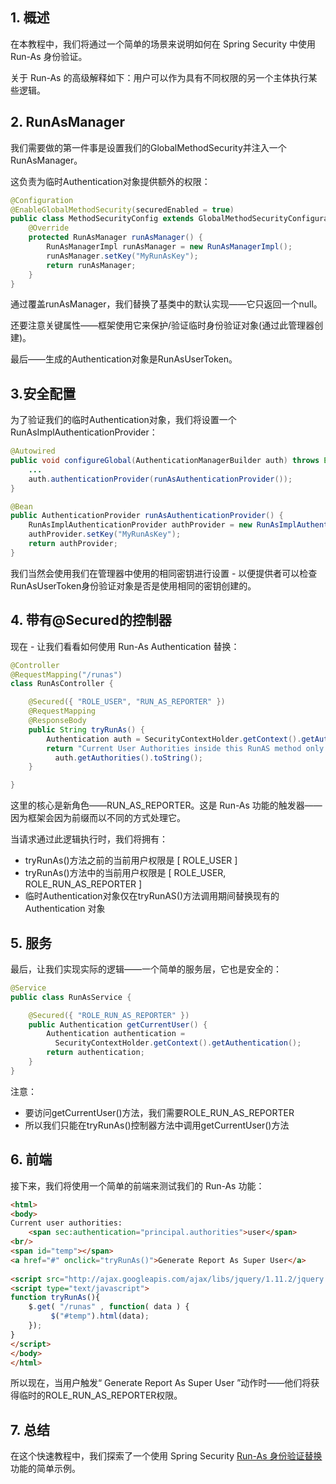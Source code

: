 ## 1. 概述

在本教程中，我们将通过一个简单的场景来说明如何在 Spring Security 中使用 Run-As 身份验证。

关于 Run-As 的高级解释如下：用户可以作为具有不同权限的另一个主体执行某些逻辑。

## 2. RunAsManager

我们需要做的第一件事是设置我们的GlobalMethodSecurity并注入一个RunAsManager。

这负责为临时Authentication对象提供额外的权限：

```java
@Configuration
@EnableGlobalMethodSecurity(securedEnabled = true)
public class MethodSecurityConfig extends GlobalMethodSecurityConfiguration {
    @Override
    protected RunAsManager runAsManager() {
        RunAsManagerImpl runAsManager = new RunAsManagerImpl();
        runAsManager.setKey("MyRunAsKey");
        return runAsManager;
    }
}
```

通过覆盖runAsManager，我们替换了基类中的默认实现——它只返回一个null。

还要注意关键属性——框架使用它来保护/验证临时身份验证对象(通过此管理器创建)。

最后——生成的Authentication对象是RunAsUserToken。


## 3.安全配置

为了验证我们的临时Authentication对象，我们将设置一个RunAsImplAuthenticationProvider：

```java
@Autowired
public void configureGlobal(AuthenticationManagerBuilder auth) throws Exception {
    ...
    auth.authenticationProvider(runAsAuthenticationProvider());
}

@Bean
public AuthenticationProvider runAsAuthenticationProvider() {
    RunAsImplAuthenticationProvider authProvider = new RunAsImplAuthenticationProvider();
    authProvider.setKey("MyRunAsKey");
    return authProvider;
}
```

我们当然会使用我们在管理器中使用的相同密钥进行设置 - 以便提供者可以检查RunAsUserToken身份验证对象是否是使用相同的密钥创建的。

## 4. 带有@Secured的控制器

现在 - 让我们看看如何使用 Run-As Authentication 替换：

```java
@Controller
@RequestMapping("/runas")
class RunAsController {

    @Secured({ "ROLE_USER", "RUN_AS_REPORTER" })
    @RequestMapping
    @ResponseBody
    public String tryRunAs() {
        Authentication auth = SecurityContextHolder.getContext().getAuthentication();
        return "Current User Authorities inside this RunAS method only " + 
          auth.getAuthorities().toString();
    }

}
```

这里的核心是新角色——RUN_AS_REPORTER。这是 Run-As 功能的触发器——因为框架会因为前缀而以不同的方式处理它。

当请求通过此逻辑执行时，我们将拥有：

-   tryRunAs()方法之前的当前用户权限是 [ ROLE_USER ]
-   tryRunAs()方法中的当前用户权限是 [ ROLE_USER, ROLE_RUN_AS_REPORTER ]
-   临时Authentication对象仅在tryRunAS()方法调用期间替换现有的 Authentication 对象

## 5. 服务

最后，让我们实现实际的逻辑——一个简单的服务层，它也是安全的：

```java
@Service
public class RunAsService {

    @Secured({ "ROLE_RUN_AS_REPORTER" })
    public Authentication getCurrentUser() {
        Authentication authentication = 
          SecurityContextHolder.getContext().getAuthentication();
        return authentication;
    }
}
```

注意：

-   要访问getCurrentUser()方法，我们需要ROLE_RUN_AS_REPORTER
-   所以我们只能在tryRunAs()控制器方法中调用getCurrentUser()方法

## 6. 前端

接下来，我们将使用一个简单的前端来测试我们的 Run-As 功能：

```html
<html>
<body>
Current user authorities: 
    <span sec:authentication="principal.authorities">user</span>
<br/>
<span id="temp"></span>
<a href="#" onclick="tryRunAs()">Generate Report As Super User</a>
             
<script src="http://ajax.googleapis.com/ajax/libs/jquery/1.11.2/jquery.min.js"></script>
<script type="text/javascript">
function tryRunAs(){
    $.get( "/runas" , function( data ) {
         $("#temp").html(data);
    });
}
</script>
</body>
</html>
```

所以现在，当用户触发“ Generate Report As Super User ”动作时——他们将获得临时的ROLE_RUN_AS_REPORTER权限。

## 7. 总结

在这个快速教程中，我们探索了一个使用 Spring Security [Run-As 身份验证替换](https://docs.spring.io/spring-security/site/docs/4.0.3.RELEASE/reference/htmlsingle/#runas)功能的简单示例。